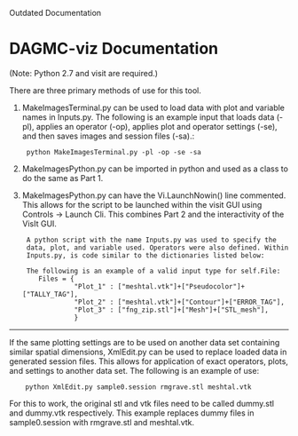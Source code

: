 Outdated Documentation


DAGMC-viz Documentation
=======================

(Note: Python 2.7 and visit are required.)

There are three primary methods of use for this tool.

1. MakeImagesTerminal.py can be used to load data with plot and variable names in Inputs.py. The following is an example input that loads data (-pl), applies an operator (-op), applies plot and operator settings (-se), and then saves images and session files (-sa).:
	
		python MakeImagesTerminal.py -pl -op -se -sa

2. MakeImagesPython.py can be imported in python and used as a class to do the same as Part 1.

3. MakeImagesPython.py can have the Vi.LaunchNowin() line commented. This allows for the script to be launched within the visit GUI using Controls -> Launch Cli. This combines Part 2 and the interactivity of the VisIt GUI.

        A python script with the name Inputs.py was used to specify the
        data, plot, and variable used. Operators were also defined. Within
        Inputs.py, is code similar to the dictionaries listed below:

        The following is an example of a valid input type for self.File:
           Files = {
                    "Plot_1" : ["meshtal.vtk"]+["Pseudocolor"]+["TALLY_TAG"],
                    "Plot_2" : ["meshtal.vtk"]+["Contour"]+["ERROR_TAG"],
                    "Plot_3" : ["fng_zip.stl"]+["Mesh"]+["STL_mesh"],
                    }

----------------------------------------

If the same plotting settings are to be used on another data set containing similar spatial dimensions, XmlEdit.py can be used to replace loaded data in generated session files. This allows for application of exact operators, plots, and settings to another data set. The following is an example of use:

		python XmlEdit.py sample0.session rmgrave.stl meshtal.vtk

For this to work, the original stl and vtk files need to be called dummy.stl and dummy.vtk respectively. This example replaces dummy files in sample0.session with rmgrave.stl and meshtal.vtk.